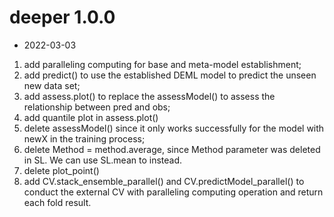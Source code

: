 # deeper 1.0.0

* 2022-03-03
1. add paralleling computing for base and meta-model establishment;
2. add predict() to use the established DEML model to predict the unseen new data set;
3. add assess.plot() to replace the assessModel() to assess the relationship between pred and obs;
4. add quantile plot in assess.plot()
5. delete assessModel() since it only works successfully for the model with newX in the training process;
6. delete Method = method.average, since Method parameter was deleted in SL. We can use SL.mean to instead.
7. delete plot_point()
8. add CV.stack_ensemble_parallel() and CV.predictModel_parallel() to conduct the external CV with paralleling
computing operation and return each fold result.
